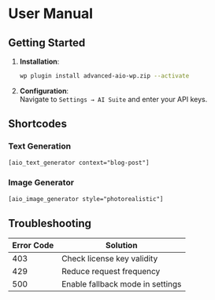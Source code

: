 # User Manual

## Getting Started
1. **Installation**:  
   ```bash
   wp plugin install advanced-aio-wp.zip --activate
   ```

2. **Configuration**:  
   Navigate to `Settings → AI Suite` and enter your API keys.

## Shortcodes
### Text Generation
```html
[aio_text_generator context="blog-post"]
```

### Image Generator
```html
[aio_image_generator style="photorealistic"]
```

## Troubleshooting
| Error Code | Solution                          |
|------------|-----------------------------------|
| 403        | Check license key validity        |
| 429        | Reduce request frequency          |
| 500        | Enable fallback mode in settings  |
